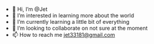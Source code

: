 - 👋 Hi, I’m @Jet
- 👀 I’m interested in learning more about the world 
- 🌱 I’m currently learning a little bit of everything 
- 💞️ I’m looking to collaborate on not sure at the moment 
- 📫 How to reach me jet33181@gmail.com

<!---
therealjetblaque/therealjetblaque is a ✨ special ✨ repository because its `README.md` (this file) appears on your GitHub profile.
You can click the Preview link to take a look at your changes.
--->
